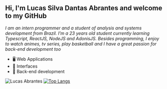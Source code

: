 ## Hi, I'm Lucas Silva Dantas Abrantes and welcome to my GitHub
*I am an intern programmer and a student of analysis and systems development from Brazil. I’m a 23 years old student currently learning Typescript, ReactJS, NodeJS and AdonisJS. Besides programming, I enjoy to watch animes, tv series, play basketball and I have a great passion for back-end development too*
</br>
- 🖥 Web Applications
- 🎨 Interfaces
- 🔌 Back-end development



![Lucas Abrantes](https://github-readme-stats.vercel.app/api?username=lucasabrantes1&show_icons=true&theme=dark)
[![Top Langs](https://github-readme-stats.vercel.app/api/top-langs/?username=lucasabrantes1&layout=compact&theme=dark)](https://github.com/anuraghazra/github-readme-stats)
